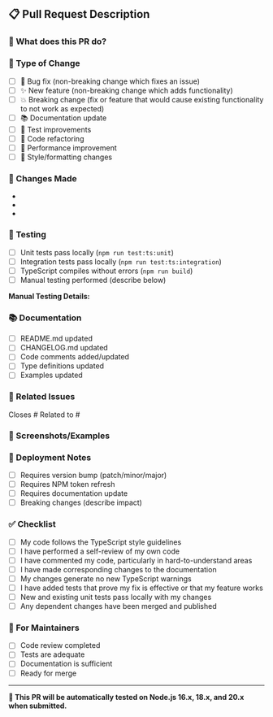 ## 📋 Pull Request Description

### 🎯 What does this PR do?
<!-- Briefly describe what this PR accomplishes -->

### 🔄 Type of Change
<!-- Mark with an `x` all that apply -->
- [ ] 🐛 Bug fix (non-breaking change which fixes an issue)
- [ ] ✨ New feature (non-breaking change which adds functionality)
- [ ] 💥 Breaking change (fix or feature that would cause existing functionality to not work as expected)
- [ ] 📚 Documentation update
- [ ] 🧪 Test improvements
- [ ] 🔧 Code refactoring
- [ ] 🚀 Performance improvement
- [ ] 🎨 Style/formatting changes

### 📝 Changes Made
<!-- List the main changes in this PR -->
- 
- 
- 

### 🧪 Testing
<!-- Describe the testing performed -->
- [ ] Unit tests pass locally (`npm run test:ts:unit`)
- [ ] Integration tests pass locally (`npm run test:ts:integration`) 
- [ ] TypeScript compiles without errors (`npm run build`)
- [ ] Manual testing performed (describe below)

**Manual Testing Details:**
<!-- If applicable, describe manual testing performed -->

### 📚 Documentation
<!-- Mark with an `x` if applicable -->
- [ ] README.md updated
- [ ] CHANGELOG.md updated
- [ ] Code comments added/updated
- [ ] Type definitions updated
- [ ] Examples updated

### 🔗 Related Issues
<!-- Link related issues -->
Closes #<!-- issue number -->
Related to #<!-- issue number -->

### 📸 Screenshots/Examples
<!-- If applicable, add screenshots or code examples -->

### 🚀 Deployment Notes
<!-- Any special deployment considerations -->
- [ ] Requires version bump (patch/minor/major)
- [ ] Requires NPM token refresh
- [ ] Requires documentation update
- [ ] Breaking changes (describe impact)

### ✅ Checklist
<!-- Ensure all items are checked before submitting -->
- [ ] My code follows the TypeScript style guidelines
- [ ] I have performed a self-review of my own code
- [ ] I have commented my code, particularly in hard-to-understand areas
- [ ] I have made corresponding changes to the documentation
- [ ] My changes generate no new TypeScript warnings
- [ ] I have added tests that prove my fix is effective or that my feature works
- [ ] New and existing unit tests pass locally with my changes
- [ ] Any dependent changes have been merged and published

### 🤖 For Maintainers
<!-- This section is for maintainers only -->
- [ ] Code review completed
- [ ] Tests are adequate
- [ ] Documentation is sufficient
- [ ] Ready for merge

---

**🎯 This PR will be automatically tested on Node.js 16.x, 18.x, and 20.x when submitted.**
